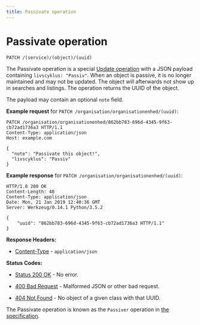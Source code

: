 ```yaml
---
title: Passivate operation
---
```


# Passivate operation

``` http
PATCH /(service)/(object)/(uuid)
```

The Passivate operation is a special
[Update operation](./update.md) with a JSON payload
containing `livscyklus: "Passiv"`. When an object is passive, it is no
longer maintained and may not be updated. The object will afterwards
not show up in searches and listings. The operation returns the UUID
of the object.

The payload may contain an optional `note` field.

**Example request** for `PATCH /organisation/organisationenhed/(uuid)`:

``` http
PATCH /organisation/organisationenhed/862bb783-696d-4345-9f63-cb72ad1736a3 HTTP/1.1
Content-Type: application/json
Host: example.com

{
  "note": "Passivate this object!",
  "livscyklus": "Passiv"
}
```

**Example response** for `PATCH /organisation/organisationenhed/(uuid)`:

``` http
HTTP/1.0 200 OK
Content-Length: 48
Content-Type: application/json
Date: Mon, 21 Jan 2019 12:40:36 GMT
Server: Werkzeug/0.14.1 Python/3.5.2

{
    "uuid": "862bb783-696d-4345-9f63-cb72ad1736a3 HTTP/1.1"
}
```

**Response Headers:**

- [Content-Type](https://datatracker.ietf.org/doc/html/rfc7231#section-3.1.1.5) - `application/json`

**Status Codes:**

- [Status 200 OK](https://www.w3.org/Protocols/rfc2616/rfc2616-sec10.html#sec10.2.1) - No error.

- [400 Bad Request](https://www.w3.org/Protocols/rfc2616/rfc2616-sec10.html#sec10.4.1) - Malformed JSON or other bad request.

- [404 Not Found](https://www.w3.org/Protocols/rfc2616/rfc2616-sec10.html#sec10.4.5) - No object of a given class with that UUID.

The Passivate operation is known as the `Passiver` operation in [the
specification](https://www.digitaliser.dk/resource/1567464/artefact/Generelleegenskaberforservicesp%c3%a5sags-ogdokumentomr%c3%a5det-OIO-Godkendt%5bvs.1.1%5d.pdf?artefact=true&PID=1763377).
